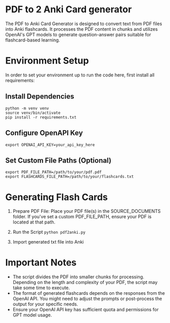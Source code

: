 # PDF to 2 Anki Card generator

The PDF to Anki Card Generator is designed to convert text from PDF files into Anki flashcards. It processes the PDF content in chunks and utilizes OpenAI's GPT models to generate question-answer pairs suitable for flashcard-based learning.

# Environment Setup
In order to set your environment up to run the code here, first install all requirements:

## Install Dependencies
```shell
python -m venv venv
source venv/bin/activate
pip install -r requirements.txt
```

## Configure OpenAPI Key
```shell
export OPENAI_API_KEY=your_api_key_here
```

## Set Custom File Paths (Optional)

```shell
export PDF_FILE_PATH=/path/to/your/pdf.pdf
export FLASHCARDS_FILE_PATH=/path/to/your/flashcards.txt
```

# Generating Flash Cards

1. Prepare PDF File: Place your PDF file(s) in the SOURCE_DOCUMENTS folder. If you've set a custom PDF_FILE_PATH, ensure your PDF is located at that path.

2. Run the Script `python pdf2anki.py`

3. Import generated txt file into Anki

# Important Notes
- The script divides the PDF into smaller chunks for processing. Depending on the length and complexity of your PDF, the script may take some time to execute.
- The format of generated flashcards depends on the responses from the OpenAI API. You might need to adjust the prompts or post-process the output for your specific needs.
- Ensure your OpenAI API key has sufficient quota and permissions for GPT model usage.